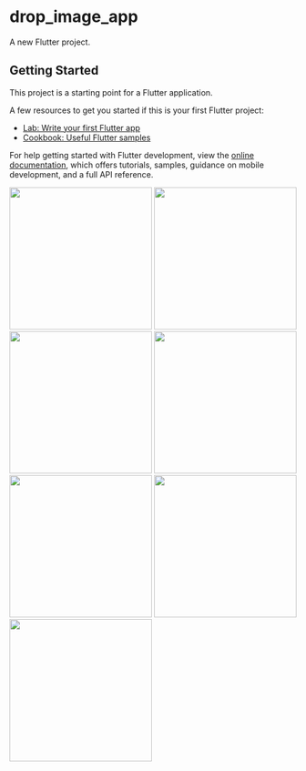 # drop_image_app

A new Flutter project.

## Getting Started

This project is a starting point for a Flutter application.

A few resources to get you started if this is your first Flutter project:

- [Lab: Write your first Flutter app](https://docs.flutter.dev/get-started/codelab)
- [Cookbook: Useful Flutter samples](https://docs.flutter.dev/cookbook)

For help getting started with Flutter development, view the
[online documentation](https://docs.flutter.dev/), which offers tutorials,
samples, guidance on mobile development, and a full API reference.


<img src="https://user-images.githubusercontent.com/121868184/219878411-33587315-d2a8-4aaa-9b97-450c1b16f7bb.png" width="250px">
<img src="https://user-images.githubusercontent.com/121868184/219878465-c5e94545-e213-4ddf-900f-2b6d29855212.png" width="250px">
<img src="https://user-images.githubusercontent.com/121868184/219878516-c4b68616-8913-4c0f-be31-5b4039ddf6fd.png" width="250px">
<img src="https://user-images.githubusercontent.com/121868184/219878522-f2f5f284-3caa-4cc6-9ec6-1f983b5c2db9.png" width="250px">
<img src="https://user-images.githubusercontent.com/121868184/219878552-4015bf65-dd49-4058-8ac8-37c46ed27f14.png" width="250px">
<img src="https://user-images.githubusercontent.com/121868184/219878597-bdd06836-bfb3-46ca-9b11-8a633f893457.png" width="250px">
<img src="" width="250px">

